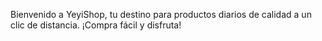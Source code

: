 Bienvenido a YeyiShop, tu destino para productos diarios de calidad a un clic de distancia. ¡Compra fácil y disfruta!
